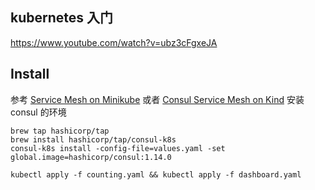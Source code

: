 ## kubernetes 入门 
https://www.youtube.com/watch?v=ubz3cFgxeJA

## Install
参考 [Service Mesh on Minikube](https://developer.hashicorp.com/consul/tutorials/kubernetes/kubernetes-minikube) 或者 [Consul Service Mesh on Kind](https://developer.hashicorp.com/consul/tutorials/kubernetes/kubernetes-kind) 安装 consul 的环境
```shell
brew tap hashicorp/tap
brew install hashicorp/tap/consul-k8s
consul-k8s install -config-file=values.yaml -set global.image=hashicorp/consul:1.14.0

kubectl apply -f counting.yaml && kubectl apply -f dashboard.yaml
```